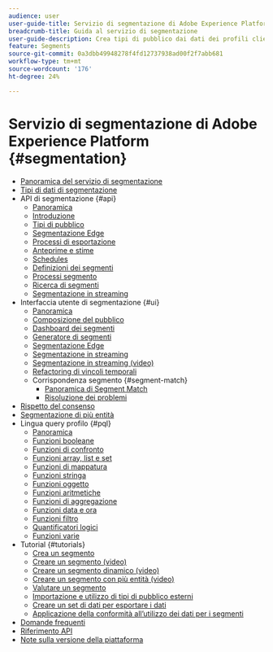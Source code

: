```yaml
---
audience: user
user-guide-title: Servizio di segmentazione di Adobe Experience Platform
breadcrumb-title: Guida al servizio di segmentazione
user-guide-description: Crea tipi di pubblico dai dati dei profili cliente in tempo reale utilizzando definizioni di segmenti generate da Adobe Experience Platform o fonti esterne.
feature: Segments
source-git-commit: 0a3dbb49948278f4fd12737938ad00f2f7abb681
workflow-type: tm+mt
source-wordcount: '176'
ht-degree: 24%

---
```



# Servizio di segmentazione di Adobe Experience Platform {#segmentation}

- [Panoramica del servizio di segmentazione](home.md)
- [Tipi di dati di segmentazione](data-types.md)
- API di segmentazione {#api}
   - [Panoramica](api/overview.md)
   - [Introduzione](api/getting-started.md)
   - [Tipi di pubblico](api/audiences.md)
   - [Segmentazione Edge](api/edge-segmentation.md)
   - [Processi di esportazione](api/export-jobs.md)
   - [Anteprime e stime](api/previews-and-estimates.md)
   - [Schedules](api/schedules.md)
   - [Definizioni dei segmenti](api/segment-definitions.md)
   - [Processi segmento](api/segment-jobs.md)
   - [Ricerca di segmenti](api/segment-search.md)
   - [Segmentazione in streaming](api/streaming-segmentation.md)
- Interfaccia utente di segmentazione {#ui}
   - [Panoramica](ui/overview.md)
   - [Composizione del pubblico](ui/audience-composition.md)
   - [Dashboard dei segmenti](ui/segment-dashboard.md)
   - [Generatore di segmenti](ui/segment-builder.md)
   - [Segmentazione Edge](ui/edge-segmentation.md)
   - [Segmentazione in streaming](ui/streaming-segmentation.md)
   - [Segmentazione in streaming (video)](video/streaming-segmentation-overview.md)
   - [Refactoring di vincoli temporali](ui/segment-refactoring.md)
   - Corrispondenza segmento {#segment-match}
      - [Panoramica di Segment Match](ui/segment-match/overview.md)
      - [Risoluzione dei problemi](ui/segment-match/troubleshooting.md)
- [Rispetto del consenso](consents.md)
- [Segmentazione di più entità](multi-entity-segmentation.md)
- Lingua query profilo {#pql}
   - [Panoramica](pql/overview.md)
   - [Funzioni booleane](pql/boolean-functions.md)
   - [Funzioni di confronto](pql/comparison-functions.md)
   - [Funzioni array, list e set](pql/array-functions.md)
   - [Funzioni di mappatura](pql/map-functions.md)
   - [Funzioni stringa](pql/string-functions.md)
   - [Funzioni oggetto](pql/object-functions.md)
   - [Funzioni aritmetiche](pql/arithmetic-functions.md)
   - [Funzioni di aggregazione](pql/aggregation-functions.md)
   - [Funzioni data e ora](pql/datetime-functions.md)
   - [Funzioni filtro](pql/filter-functions.md)
   - [Quantificatori logici](pql/logical-quantifiers.md)
   - [Funzioni varie](pql/misc-functions.md)
- Tutorial {#tutorials}
   - [Crea un segmento](tutorials/create-a-segment.md)
   - [Creare un segmento (video)](video/create-segment.md)
   - [Creare un segmento dinamico (video)](video/create-a-dynamic-segment.md)
   - [Creare un segmento con più entità (video)](video/create-multi-entity-segments.md)
   - [Valutare un segmento](tutorials/evaluate-a-segment.md)
   - [Importazione e utilizzo di tipi di pubblico esterni](tutorials/using-external-audiences.md)
   - [Creare un set di dati per esportare i dati](tutorials/create-dataset-export-segment.md)
   - [Applicazione della conformità all’utilizzo dei dati per i segmenti](tutorials/governance.md)
- [Domande frequenti](./faq.md)
- [Riferimento API](https://www.adobe.io/experience-platform-apis/references/segmentation/)
- [Note sulla versione della piattaforma](https://experienceleague.adobe.com/docs/experience-platform/release-notes/latest.html?lang=it)